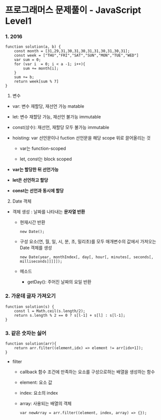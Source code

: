 # 프로그래머스 문제풀이 - JavaScript Level1
### 1. 2016
    function solution(a, b) {
        const month = [31,29,31,30,31,30,31,31,30,31,30,31];
        const week = ["THU","FRI","SAT","SUN","MON","TUE","WED"]
        var sum = 0;
        for (var i  = 0; i < a -1; i++){
            sum += month[i];
        }
        sum += b;
        return week[sum % 7]
    }

1.  변수

- var: 변수 재할당, 재선언 가능 matable

- let: 변수 재할당 가능, 재선언 불가능 immutable

- const(상수): 재선언, 재할당 모두 불가능 immutable

- hoisting: var 선언문이나 fuction 선언문을 해당 scope 위로 끌어올리는 것

  - var는 function-scoped

  - let, const는 block scoped

- **var는 할당한 뒤 선언가능**

- **let은 선언하고 할당**

- **const는 선언과 동시에 할당**
  
2. Date 객체

- 객체 생성 : 날짜를 나타내는 **문자열 반환**
  - 현재시간 반환
     
        new Date();
  - 구성 요소(연, 월, 일, 시, 분, 초, 밀리초)를 모두 매개변수의 값에서 가져오는 Date 객체를 생성

        new Date(year, monthIndex[, day[, hour[, minutes[, seconds[, milliseconds]]]]]);
  - 메소드
  
    - getDay(): 주어진 날짜의 요일 반환
  
  
### 2. 가운데 글자 가져오기
    function solution(s) {
        const l = Math.ceil(s.length/2);
        return s.length % 2 == 0 ? s[l-1] + s[l] : s[l-1];
    }
    

### 3. 같은 숫자는 싫어
    function solution(arr){
        return arr.filter((element,idx) => element != arr[idx+1]);
    }

- filter

  - callback 함수 조건에 만족하는 요소를 구성으로하는 배열을 생성하는 함수
  
  - element: 요소 값
  
  - index: 요소의 index
  
  - array: 사용되는 배열의 객체
  
        var newArray = arr.filter((element, index, array) => {});
